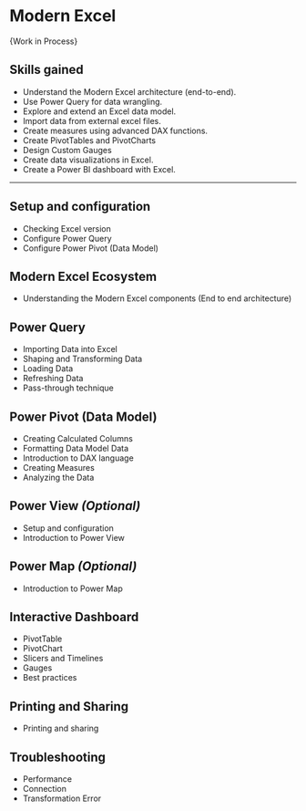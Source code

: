 # Modern Excel 

{Work in Process}

## Skills gained
* Understand the Modern Excel architecture (end-to-end).
* Use Power Query for data wrangling.
* Explore and extend an Excel data model.
* Import data from external excel files.
* Create measures using advanced DAX functions.
* Create PivotTables and PivotCharts
* Design Custom Gauges
* Create data visualizations in Excel.
* Create a Power BI dashboard with Excel.

-----

## Setup and configuration
* Checking Excel version
* Configure Power Query
* Configure Power Pivot (Data Model)

## Modern Excel Ecosystem
* Understanding the Modern Excel components (End to end architecture)

## Power Query
* Importing Data into Excel
* Shaping and Transforming Data
* Loading Data 
* Refreshing Data
* Pass-through technique


## Power Pivot (Data Model)
* Creating Calculated Columns
* Formatting Data Model Data
* Introduction to DAX language
* Creating Measures
* Analyzing the Data

## Power View _(Optional)_
* Setup and configuration
* Introduction to Power View

## Power Map _(Optional)_
* Introduction to Power Map

## Interactive Dashboard
* PivotTable
* PivotChart
* Slicers and Timelines
* Gauges
* Best practices

## Printing and Sharing
* Printing and sharing

## Troubleshooting
* Performance
* Connection
* Transformation Error

